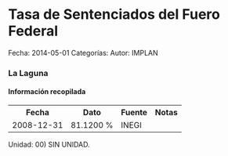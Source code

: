 Tasa de Sentenciados del Fuero Federal
=====

Fecha: 2014-05-01
Categorías: 
Autor: IMPLAN

### La Laguna

#### Información recopilada

<table class="table table-hover table-bordered">
  <tr><th>Fecha</th><th>Dato</th><th>Fuente</th><th>Notas</th></tr>
  <tr><td>2008-12-31</td><td>81.1200 %</td><td>INEGI</td><td></td></tr>
</table>

Unidad: 00) SIN UNIDAD.
